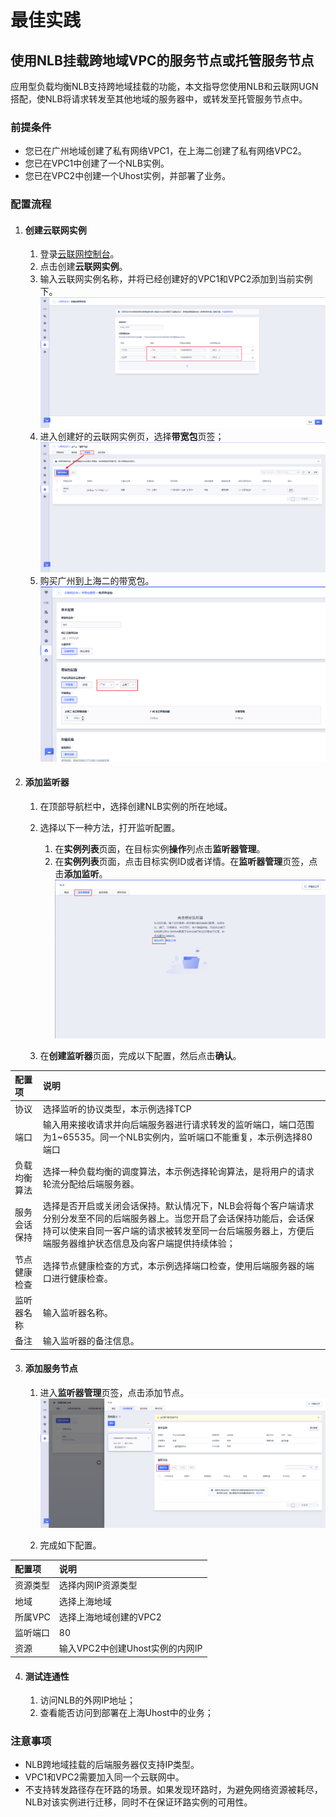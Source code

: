 # 最佳实践

## 使用NLB挂载跨地域VPC的服务节点或托管服务节点

应用型负载均衡NLB支持跨地域挂载的功能，本文指导您使用NLB和云联网UGN搭配，使NLB将请求转发至其他地域的服务器中，或转发至托管服务节点中。

### 前提条件

- 您已在广州地域创建了私有网络VPC1，在上海二创建了私有网络VPC2。
- 您已在VPC1中创建了一个NLB实例。
- 您已在VPC2中创建一个Uhost实例，并部署了业务。

### 配置流程

1. #### **创建云联网实例**

   1. 登录[云联网控制台](https://console.ucloud.cn/ugn/)。
   2. 点击创建**云联网实例**。
   3. 输入云联网实例名称，并将已经创建好的VPC1和VPC2添加到当前实例下。
      ![图片注释](/images/ULB_UGN实例.png)
   4. 进入创建好的云联网实例页，选择**带宽包**页签；
       ![图片注释](/images/ULB_UGN购买带宽包.png)
   5. 购买广州到上海二的带宽包。
      ![图片注释](/images/ULB_UGN购买带宽包实例.png)

2. #### **添加监听器**

   1. 在顶部导航栏中，选择创建NLB实例的所在地域。
   2. 选择以下一种方法，打开监听配置。
      1. 在**实例列表**页面，在目标实例**操作**列点击**监听器管理**。
      2. 在**实例列表**页面，点击目标实例ID或者详情。在**监听器管理**页签，点击**添加监听**。
         ![图片注释](/images/添加监听器.png)
      
   3. 在**创建监听器**页面，完成以下配置，然后点击**确认**。


| 配置项       | 说明                                                         |
| :----------- | :----------------------------------------------------------- |
| 协议         | 选择监听的协议类型，本示例选择TCP                            |
| 端口         | 输入用来接收请求并向后端服务器进行请求转发的监听端口，端口范围为1~65535。同一个NLB实例内，监听端口不能重复，本示例选择80端口 |
| 负载均衡算法 | 选择一种负载均衡的调度算法，本示例选择轮询算法，是将用户的请求轮流分配给后端服务器。 |
| 服务会话保持 | 选择是否开启或关闭会话保持。默认情况下，NLB会将每个客户端请求分别分发至不同的后端服务器上。当您开启了会话保持功能后，会话保持可以使来自同一客户端的请求被转发至同一台后端服务器上，方便后端服务器维护状态信息及向客户端提供持续体验； |
| 节点健康检查 | 选择节点健康检查的方式，本示例选择端口检查，使用后端服务器的端口进行健康检查。 |
| 监听器名称   | 输入监听器名称。                                             |
| 备注         | 输入监听器的备注信息。                                       |

3. #### 添加服务节点

   1. 进入**监听器管理**页签，点击添加节点。
      ![图片注释](/images/NLB添加节点.png)
   
   2. 完成如下配置。


| 配置项   | 说明                            |
| :------- | :------------------------------ |
| 资源类型 | 选择内网IP资源类型              |
| 地域     | 选择上海地域                    |
| 所属VPC  | 选择上海地域创建的VPC2          |
| 监听端口 | 80                              |
| 资源     | 输入VPC2中创建Uhost实例的内网IP |

4. #### 测试连通性

   1. 访问NLB的外网IP地址；
   2. 查看能否访问到部署在上海Uhost中的业务；


### 注意事项

- NLB跨地域挂载的后端服务器仅支持IP类型。
- VPC1和VPC2需要加入同一个云联网中。
- 不支持转发路径存在环路的场景。如果发现环路时，为避免网络资源被耗尽，NLB对该实例进行迁移，同时不在保证环路实例的可用性。